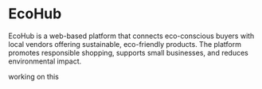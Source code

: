 # EcoHub
EcoHub is a web-based platform that connects eco-conscious buyers with local vendors offering sustainable, eco-friendly products. The platform promotes responsible shopping, supports small businesses, and reduces environmental impact.


working on this 
